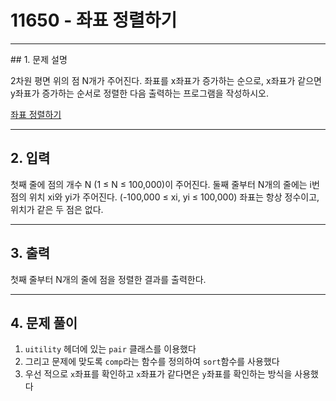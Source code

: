 # 11650 -  좌표 정렬하기

<hr/>
## 1. 문제 설명

2차원 평면 위의 점 N개가 주어진다. 좌표를 x좌표가 증가하는 순으로, x좌표가 같으면 y좌표가 증가하는 순서로 정렬한 다음 출력하는 프로그램을 작성하시오.

[좌표 정렬하기](<https://www.acmicpc.net/problem/11650>)

------

## 2. 입력

첫째 줄에 점의 개수 N (1 ≤ N ≤ 100,000)이 주어진다. 둘째 줄부터 N개의 줄에는 i번점의 위치 xi와 yi가 주어진다. (-100,000 ≤ xi, yi ≤ 100,000) 좌표는 항상 정수이고, 위치가 같은 두 점은 없다.

------

## 3. 출력

첫째 줄부터 N개의 줄에 점을 정렬한 결과를 출력한다.

------

## 4. 문제 풀이

1. `uitility` 헤더에 있는 `pair` 클래스를 이용했다
2. 그리고 문제에 맞도록 `comp`라는 함수를 정의하여 `sort`함수를 사용했다
3. 우선 적으로 `x`좌표를 확인하고 `x`좌표가 같다면은 `y`좌표를 확인하는 방식을 사용했다
